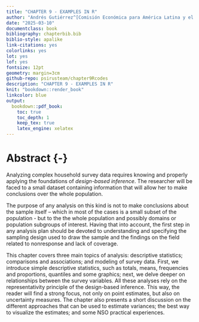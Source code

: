 ```yaml
---
title: "CHAPTER 9 - EXAMPLES IN R"
author: "Andrés Gutiérrez^[Comisión Económica para América Latina y el Caribe (CEPAL) -  andres.gutierrez@cepal.org], Stalyn Guerrero Gómez^[guerrerostalyn@gmail.com]"
date: "2025-03-10"
documentclass: book
bibliography: chapterbib.bib
biblio-style: apalike
link-citations: yes
colorlinks: yes
lot: yes
lof: yes
fontsize: 12pt
geometry: margin=3cm
github-repo: psirusteam/chapter9Rcodes
description: "CHAPTER 9 - EXAMPLES IN R"
knit: "bookdown::render_book"
linkcolor: blue
output: 
  bookdown::pdf_book:
    toc: true
    toc_depth: 1
    keep_tex: true
    latex_engine: xelatex
---
```





# Abstract {-}

Analyzing complex household survey data requires knowing and properly applying the foundations of *design-based inference*. The researcher will be faced to a small dataset containing information that will allow her to make conclusions over the whole population. 

The purpose of any analysis on this kind is not to make conclusions about the sample itself – which in most of the cases is a small subset of the population - but to the the whole population and possibly domains or population subgroups of interest. Having that into account, the first step in any analysis plan should be devoted to understanding and specifying the sampling design used to draw the sample and the findings on the field related to nonresponse and lack of coverage. 

This chapter covers three main topics of analysis: descriptive statistics; comparisons and associations; and modeling of survey data. First, we introduce simple descriptive statistics, such as totals, means, frequencies and proportions, quantiles and some graphics; next, we delve deeper on relationships between the survey variables. All these analyses rely on the representativity principle of the design-based inference. This way, the reader will find a strong focus, not only on point estimates, but also on uncertainty measures. The chapter also presents a short discussion on the different approaches that can be used to estimate variances; the best way to visualize the estimates; and some NSO practical experiences.
